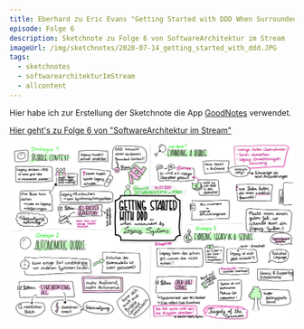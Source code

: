 ```yaml
---
title: Eberhard zu Eric Evans "Getting Started with DDD When Surrounded by Legacy Systems"
episode: Folge 6
description: Sketchnote zu Folge 6 von SoftwareArchitektur im Stream
imageUrl: /img/sketchnotes/2020-07-14_getting_started_with_ddd.JPG
tags:
  - sketchnotes
  - softwarearchitekturImStream
  - allcontent
---
```


Hier habe ich zur Erstellung der Sketchnote die App [GoodNotes](https://www.goodnotes.com/) verwendet.

[Hier geht's zu Folge 6 von "SoftwareArchitektur im Stream"](https://software-architektur.tv/folge6.html)

![Sketchnote zu Folge 6](/img/sketchnotes/2020-07-14_getting_started_with_ddd.JPG)


